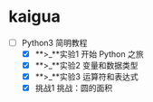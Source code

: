 # kaigua
- [ ] Python3 简明教程
    - [x] **>_**实验1 开始 Python 之旅
    - [x] **>_**实验2 变量和数据类型
    - [x] **>_**实验3 运算符和表达式
    - [x] 挑战1 挑战：圆的面积
